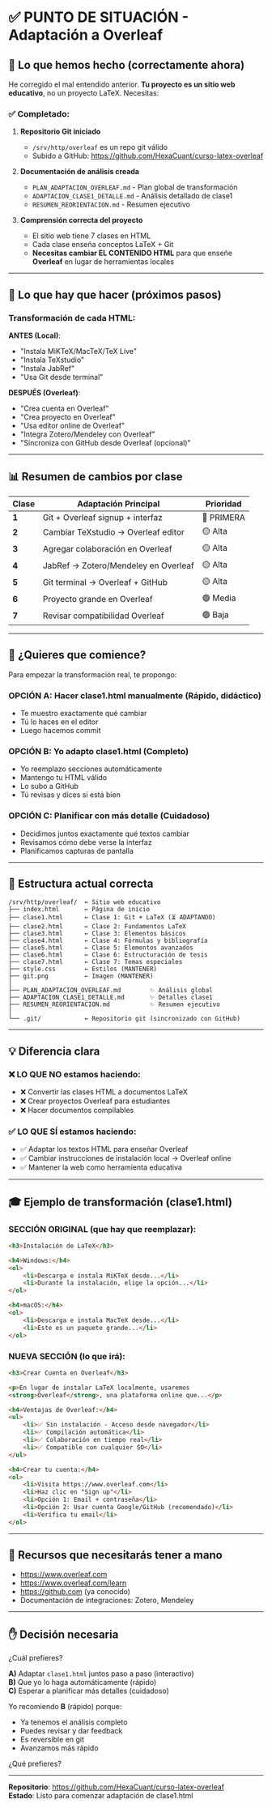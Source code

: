 # ✅ PUNTO DE SITUACIÓN - Adaptación a Overleaf

## 🎯 Lo que hemos hecho (correctamente ahora)

He corregido el mal entendido anterior. **Tu proyecto es un sitio web educativo**, no un proyecto LaTeX. Necesitas:

### ✅ Completado:

1. **Repositorio Git iniciado**
   - `/srv/http/overleaf` es un repo git válido
   - Subido a GitHub: https://github.com/HexaCuant/curso-latex-overleaf

2. **Documentación de análisis creada**
   - `PLAN_ADAPTACION_OVERLEAF.md` - Plan global de transformación
   - `ADAPTACION_CLASE1_DETALLE.md` - Análisis detallado de clase1
   - `RESUMEN_REORIENTACION.md` - Resumen ejecutivo

3. **Comprensión correcta del proyecto**
   - El sitio web tiene 7 clases en HTML
   - Cada clase enseña conceptos LaTeX + Git
   - **Necesitas cambiar EL CONTENIDO HTML** para que enseñe **Overleaf** en lugar de herramientas locales

---

## 🔄 Lo que hay que hacer (próximos pasos)

### Transformación de cada HTML:

**ANTES (Local)**: 
- "Instala MiKTeX/MacTeX/TeX Live"
- "Instala TeXstudio"
- "Instala JabRef"
- "Usa Git desde terminal"

**DESPUÉS (Overleaf)**:
- "Crea cuenta en Overleaf"
- "Crea proyecto en Overleaf"
- "Usa editor online de Overleaf"
- "Integra Zotero/Mendeley con Overleaf"
- "Sincroniza con GitHub desde Overleaf (opcional)"

---

## 📊 Resumen de cambios por clase

| Clase | Adaptación Principal | Prioridad |
|---|---|---|
| **1** | Git + Overleaf signup + interfaz | 🔴 PRIMERA |
| **2** | Cambiar TeXstudio → Overleaf editor | 🟡 Alta |
| **3** | Agregar colaboración en Overleaf | 🟡 Alta |
| **4** | JabRef → Zotero/Mendeley en Overleaf | 🟡 Alta |
| **5** | Git terminal → Overleaf + GitHub | 🟡 Alta |
| **6** | Proyecto grande en Overleaf | 🟢 Media |
| **7** | Revisar compatibilidad Overleaf | 🟢 Baja |

---

## 🚀 ¿Quieres que comience?

Para empezar la transformación real, te propongo:

### **OPCIÓN A: Hacer clase1.html manualmente** (Rápido, didáctico)
- Te muestro exactamente qué cambiar
- Tú lo haces en el editor
- Luego hacemos commit

### **OPCIÓN B: Yo adapto clase1.html** (Completo)
- Yo reemplazo secciones automáticamente
- Mantengo tu HTML válido
- Lo subo a GitHub
- Tú revisas y dices si está bien

### **OPCIÓN C: Planificar con más detalle** (Cuidadoso)
- Decidimos juntos exactamente qué textos cambiar
- Revisamos cómo debe verse la interfaz
- Planificamos capturas de pantalla

---

## 📂 Estructura actual correcta

```
/srv/http/overleaf/  ← Sitio web educativo
├── index.html       ← Página de inicio
├── clase1.html      ← Clase 1: Git + LaTeX (⏳ ADAPTANDO)
├── clase2.html      ← Clase 2: Fundamentos LaTeX
├── clase3.html      ← Clase 3: Elementos básicos
├── clase4.html      ← Clase 4: Fórmulas y bibliografía
├── clase5.html      ← Clase 5: Elementos avanzados
├── clase6.html      ← Clase 6: Estructuración de tesis
├── clase7.html      ← Clase 7: Temas especiales
├── style.css        ← Estilos (MANTENER)
├── git.png          ← Imagen (MANTENER)
│
├── PLAN_ADAPTACION_OVERLEAF.md        ✨ Análisis global
├── ADAPTACION_CLASE1_DETALLE.md       ✨ Detalles clase1
├── RESUMEN_REORIENTACION.md           ✨ Resumen ejecutivo
│
└── .git/            ← Repositorio git (sincronizado con GitHub)
```

---

## 💡 Diferencia clara

### ❌ LO QUE NO estamos haciendo:
- ❌ Convertir las clases HTML a documentos LaTeX
- ❌ Crear proyectos Overleaf para estudiantes
- ❌ Hacer documentos compilables

### ✅ LO QUE SÍ estamos haciendo:
- ✅ Adaptar los textos HTML para enseñar Overleaf
- ✅ Cambiar instrucciones de instalación local → Overleaf online
- ✅ Mantener la web como herramienta educativa

---

## 🎓 Ejemplo de transformación (clase1.html)

### SECCIÓN ORIGINAL (que hay que reemplazar):

```html
<h3>Instalación de LaTeX</h3>

<h4>Windows:</h4>
<ol>
    <li>Descarga e instala MiKTeX desde...</li>
    <li>Durante la instalación, elige la opción...</li>
</ol>

<h4>macOS:</h4>
<ol>
    <li>Descarga e instala MacTeX desde...</li>
    <li>Este es un paquete grande...</li>
</ol>
```

### NUEVA SECCIÓN (lo que irá):

```html
<h3>Crear Cuenta en Overleaf</h3>

<p>En lugar de instalar LaTeX localmente, usaremos 
<strong>Overleaf</strong>, una plataforma online que...</p>

<h4>Ventajas de Overleaf:</h4>
<ul>
    <li>✅ Sin instalación - Acceso desde navegador</li>
    <li>✅ Compilación automática</li>
    <li>✅ Colaboración en tiempo real</li>
    <li>✅ Compatible con cualquier SO</li>
</ul>

<h4>Crear tu cuenta:</h4>
<ol>
    <li>Visita https://www.overleaf.com</li>
    <li>Haz clic en "Sign up"</li>
    <li>Opción 1: Email + contraseña</li>
    <li>Opción 2: Usar cuenta Google/GitHub (recomendado)</li>
    <li>Verifica tu email</li>
</ol>
```

---

## 🔗 Recursos que necesitarás tener a mano

- https://www.overleaf.com
- https://www.overleaf.com/learn
- https://github.com (ya conocido)
- Documentación de integraciones: Zotero, Mendeley

---

## ✋ Decisión necesaria

¿Cuál prefieres?

**A)** Adaptar `clase1.html` juntos paso a paso (interactivo)  
**B)** Que yo lo haga automáticamente (rápido)  
**C)** Esperar a planificar más detalles (cuidadoso)

Yo recomiendo **B** (rápido) porque:
- Ya tenemos el análisis completo
- Puedes revisar y dar feedback
- Es reversible en git
- Avanzamos más rápido

¿Qué prefieres?

---

**Repositorio**: https://github.com/HexaCuant/curso-latex-overleaf  
**Estado**: Listo para comenzar adaptación de clase1.html
